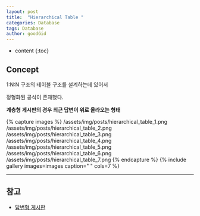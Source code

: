 ```yaml
---
layout: post
title:  "Hierarchical Table "
categories: Database
tags: Database
author: goodGid
---
```

* content
{:toc}


## Concept

1:N:N 구조의 테이블 구조를 설계하는데 있어서

정형화된 공식이 존재했다.

<b>계층형 게시판의 경우 최근 답변이 위로 올라오는 형태</b>



{% capture images %}
    /assets/img/posts/hierarchical_table_1.png
    /assets/img/posts/hierarchical_table_2.png
    /assets/img/posts/hierarchical_table_3.png
    /assets/img/posts/hierarchical_table_4.png
    /assets/img/posts/hierarchical_table_5.png
    /assets/img/posts/hierarchical_table_6.png
    /assets/img/posts/hierarchical_table_7.png
{% endcapture %}
{% include gallery images=images caption=" " cols=7 %}


---

## 참고

* [답변형 게시판](http://vkein.tistory.com/entry/%EB%8B%B5%EB%B3%80%ED%98%95-%EA%B2%8C%EC%8B%9C%ED%8C%90)

